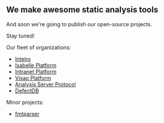 ## We make awesome static analysis tools

And soon we're going to publish our open-source projects.

Stay tuned!

Our fleet of organizations:
 - [Inteiro](https://github.com/inteiro)
 - [Isabelle Platform](https://github.com/isabelle-platform)
 - [Intranet Platform](https://github.com/intranet-platform)
 - [Visao Platform](https://github.com/visao-platform)
 - [Analysis Server Protocol](https://github.com/libasp)
 - [DefectDB](https://github.com/defectdb)

Minor projects:
 - [fmtparser](https://github.com/fmtparser)
   
